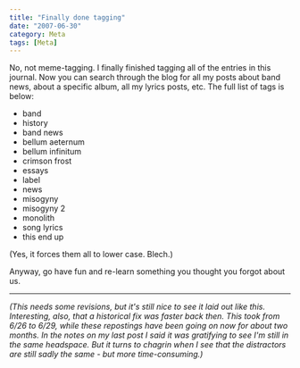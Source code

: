 ```yaml
---
title: "Finally done tagging"
date: "2007-06-30"
category: Meta
tags: [Meta]
---
```


No, not meme-tagging. I finally finished tagging all of the entries in this journal. Now you can search through the blog for all my posts about band news, about a specific album, all my lyrics posts, etc. The full list of tags is below:

- band 
- history 
- band news 
- bellum aeternum 
- bellum infinitum 
- crimson frost 
- essays 
- label 
- news 
- misogyny 
- misogyny 2 
- monolith 
- song lyrics 
- this end up

(Yes, it forces them all to lower case. Blech.)

Anyway, go have fun and re-learn something you thought you forgot about us.

***

*(This needs some revisions, but it's still nice to see it laid out like this. Interesting, also, that a historical fix was faster back then. This took from 6/26 to 6/29, while these repostings have been going on now for about two months. In the notes on my last post I said it was gratifying to see I'm still in the same headspace. But it turns to chagrin when I see that the distractors are still sadly the same - but more time-consuming.)*
